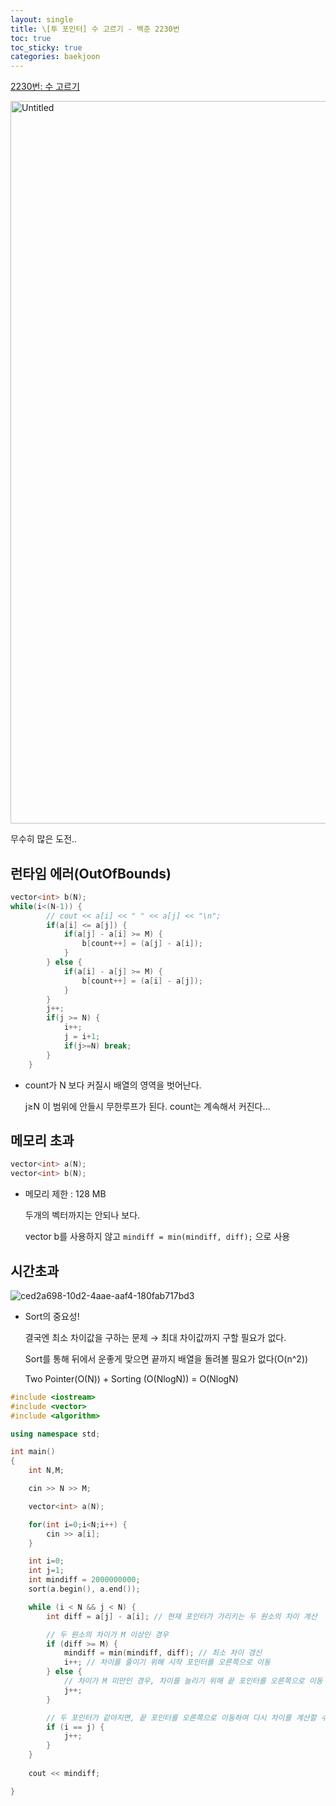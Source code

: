 ```yaml
---
layout: single
title: \[투 포인터] 수 고르기 - 백준 2230번
toc: true
toc_sticky: true
categories: baekjoon
---
```


[2230번: 수 고르기](https://www.acmicpc.net/problem/2230)

<img width="1156" alt="Untitled" src="https://github.com/KimGyeongLock/KimGyeongLock.github.io/assets/63464299/85ee0609-34df-4e6d-a7f0-36fd7386f57a">

무수히 많은 도전..

## 런타임 에러(OutOfBounds)

```cpp
vector<int> b(N);
while(i<(N-1)) {
        // cout << a[i] << " " << a[j] << "\n";
        if(a[i] <= a[j]) {
            if(a[j] - a[i] >= M) {
                b[count++] = (a[j] - a[i]);
            }
        } else {
            if(a[i] - a[j] >= M) {
                b[count++] = (a[i] - a[j]);
            }
        }
        j++;
        if(j >= N) {
            i++;
            j = i+1;
            if(j>=N) break;
        }
    }
```

- count가 N 보다 커질시 배열의 영역을 벗어난다.
    
    j≥N 이 범위에 안들시 무한루프가 된다. count는 계속해서 커진다…
    

## 메모리 초과

```cpp
vector<int> a(N);
vector<int> b(N);
```

- 메모리 제한 : 128 MB
    
    두개의 벡터까지는 안되나 보다.
    
    vector b를 사용하지 않고 `mindiff = min(mindiff, diff);` 으로 사용
    

## 시간초과

![ced2a698-10d2-4aae-aaf4-180fab717bd3](https://github.com/KimGyeongLock/KimGyeongLock.github.io/assets/63464299/5d2a5a92-7965-4579-bde9-9c5d15502e56)

- Sort의 중요성!
    
    결국엔 최소 차이값을 구하는 문제 → 최대 차이값까지 구할 필요가 없다.
    
    Sort를 통해 뒤에서 운좋게 맞으면 끝까지 배열을 돌려볼 필요가 없다(O(n^2))
    
    Two Pointer(O(N)) + Sorting (O(NlogN)) = O(NlogN)
    

```cpp
#include <iostream>
#include <vector>
#include <algorithm>

using namespace std;

int main() 
{
    int N,M;

    cin >> N >> M;

    vector<int> a(N);

    for(int i=0;i<N;i++) {
        cin >> a[i];
    }

    int i=0;
    int j=1;
    int mindiff = 2000000000;
    sort(a.begin(), a.end());

    while (i < N && j < N) {
        int diff = a[j] - a[i]; // 현재 포인터가 가리키는 두 원소의 차이 계산

        // 두 원소의 차이가 M 이상인 경우
        if (diff >= M) {
            mindiff = min(mindiff, diff); // 최소 차이 갱신
            i++; // 차이를 줄이기 위해 시작 포인터를 오른쪽으로 이동
        } else {
            // 차이가 M 미만인 경우, 차이를 늘리기 위해 끝 포인터를 오른쪽으로 이동
            j++;
        }

        // 두 포인터가 같아지면, 끝 포인터를 오른쪽으로 이동하여 다시 차이를 계산할 수 있게 함
        if (i == j) {
            j++;
        }
    }
   
    cout << mindiff;

}
```
